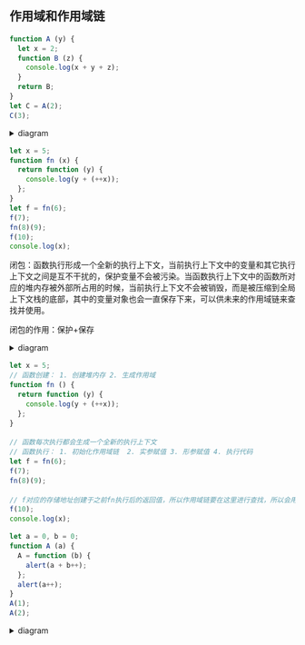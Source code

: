 ## 作用域和作用域链
```javascript
function A (y) {
  let x = 2;
  function B (z) {
    console.log(x + y + z);
  }
  return B;
}
let C = A(2);
C(3);
```
<details>
  <summary>diagram</summary>
  
  ![](https://raw.githubusercontent.com/wangkaiwd/drawing-bed/master/20200315162947.png)
</details>


```javascript
let x = 5;
function fn (x) {
  return function (y) {
    console.log(y + (++x));
  };
}
let f = fn(6);
f(7);
fn(8)(9);
f(10);
console.log(x);
```
闭包：函数执行形成一个全新的执行上下文，当前执行上下文中的变量和其它执行上下文之间是互不干扰的，保护变量不会被污染。当函数执行上下文中的函数所对应的堆内存被外部所占用的时候，当前执行上下文不会被销毁，而是被压缩到全局上下文栈的底部，其中的变量对象也会一直保存下来，可以供未来的作用域链来查找并使用。

闭包的作用：保护+保存
<details>
  <summary>diagram</summary>
  
</details>

```javascript
let x = 5;
// 函数创建： 1. 创建堆内存 2. 生成作用域
function fn () {
  return function (y) {
    console.log(y + (++x));
  };
}

// 函数每次执行都会生成一个全新的执行上下文
// 函数执行： 1. 初始化作用域链  2. 实参赋值 3. 形参赋值 4. 执行代码
let f = fn(6);
f(7);
fn(8)(9);

// f对应的存储地址创建于之前fn执行后的返回值，所以作用域链要在这里进行查找，所以会用到前一次fn执行时的上下文环境
f(10);
console.log(x);
```

```javascript
let a = 0, b = 0;
function A (a) {
  A = function (b) {
    alert(a + b++);
  };
  alert(a++);
}
A(1);
A(2);
```
<details>
  <summary>diagram</summary>
  
</details>
